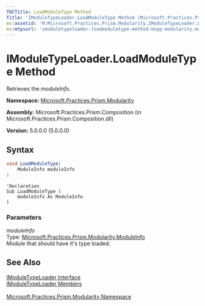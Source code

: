 ```yaml
---
TOCTitle: LoadModuleType Method
Title: 'IModuleTypeLoader.LoadModuleType Method (Microsoft.Practices.Prism.Modularity)'
ms:assetid: 'M:Microsoft.Practices.Prism.Modularity.IModuleTypeLoader.LoadModuleType(Microsoft.Practices.Prism.Modularity.ModuleInfo)'
ms:mtpsurl: 'imoduletypeloader-loadmoduletype-method-mspp-modularity.md'
---
```

# IModuleTypeLoader.LoadModuleType Method

Retrieves the *moduleInfo*.

**Namespace:** [Microsoft.Practices.Prism.Modularity](/patterns-practices/reference/mspp-modularity-namespace)

**Assembly:** Microsoft.Practices.Prism.Composition (in Microsoft.Practices.Prism.Composition.dll)

**Version:** 5.0.0.0 (5.0.0.0)

## Syntax

```C#
void LoadModuleType(
	ModuleInfo moduleInfo
)
```

```VB
'Declaration
Sub LoadModuleType ( 
	moduleInfo As ModuleInfo
)
```

### Parameters

*moduleInfo*  
Type: [Microsoft.Practices.Prism.Modularity.ModuleInfo](/patterns-practices/reference/moduleinfo-class-mspp-modularity)  
Module that should have it's type loaded.

## See Also

[IModuleTypeLoader Interface](/patterns-practices/reference/imoduletypeloader-interface-mspp-modularity)<br/>
[IModuleTypeLoader Members](/patterns-practices/reference/imoduletypeloader-members-mspp-modularity)<br/>  
[Microsoft.Practices.Prism.Modularity Namespace](/patterns-practices/reference/mspp-modularity-namespace)